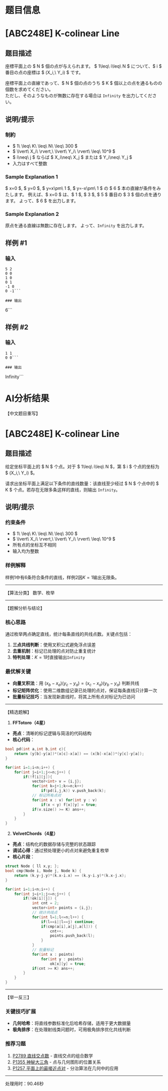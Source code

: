 # 题目信息

# [ABC248E] K-colinear Line

## 题目描述

[problemUrl]: https://atcoder.jp/contests/abc248/tasks/abc248_e

座標平面上の $ N $ 個の点が与えられます。 $ 1\leq\ i\leq\ N $ について、$ i $ 番目の点の座標は $ (X_i,\ Y_i) $ です。

座標平面上の直線であって、$ N $ 個の点のうち $ K $ 個以上の点を通るものの個数を求めてください。  
ただし、そのようなものが無数に存在する場合は `Infinity` を出力してください。

## 说明/提示

### 制約

- $ 1\ \leq\ K\ \leq\ N\ \leq\ 300 $
- $ \lvert\ X_i\ \rvert,\ \lvert\ Y_i\ \rvert\ \leq\ 10^9 $
- $ i\neq\ j $ ならば $ X_i\neq\ X_j $ または $ Y_i\neq\ Y_j $
- 入力はすべて整数

### Sample Explanation 1

$ x=0 $, $ y=0 $, $ y=x\pm\ 1 $, $ y=-x\pm\ 1 $ の $ 6 $ 本の直線が条件をみたします。 例えば、$ x=0 $ は、$ 1 $, $ 3 $, $ 5 $ 番目の $ 3 $ 個の点を通ります。 よって、$ 6 $ を出力します。

### Sample Explanation 2

原点を通る直線は無数に存在します。 よって、`Infinity` を出力します。

## 样例 #1

### 输入

```
5 2
0 0
1 0
0 1
-1 0
0 -1```

### 输出

```
6```

## 样例 #2

### 输入

```
1 1
0 0```

### 输出

```
Infinity```

# AI分析结果



【中文题目重写】

# [ABC248E] K-colinear Line

## 题目描述

给定坐标平面上的 $ N $ 个点。对于 $ 1\leq\ i\leq\ N $，第 $ i $ 个点的坐标为 $ (X_i,\ Y_i) $。

请求出坐标平面上满足以下条件的直线数量：该直线至少经过 $ N $ 个点中的 $ K $ 个点。若存在无限多条这样的直线，则输出 `Infinity`。

## 说明/提示

### 约束条件
- $ 1\ \leq\ K\ \leq\ N\ \leq\ 300 $
- $ \lvert\ X_i\ \rvert,\ \lvert\ Y_i\ \rvert\ \leq\ 10^9 $
- 所有点的坐标互不相同
- 输入均为整数

### 样例解释
样例1中有6条符合条件的直线，样例2因$K=1$输出无限条。

---

【算法分类】
数学、枚举

---

【题解分析与结论】

### 核心思路
通过枚举两点确定直线，统计每条直线的共线点数。关键点包括：
1. **三点共线判断**：使用叉积公式避免浮点误差
2. **去重机制**：标记已处理的点对防止重复统计
3. **特判处理**：$K=1$时直接输出`Infinity`

### 最优解关键
- **向量叉积法**：用 $(x_b-x_a)(y_c-y_a) = (x_c-x_a)(y_b-y_a)$ 判断共线
- **标记矩阵优化**：使用二维数组记录已处理的点对，保证每条直线只计算一次
- **批量标记技巧**：当发现新直线时，将其上所有点对标记为已访问

---

【精选题解】

1. **FFTotoro（4星）**
- **亮点**：清晰的标记逻辑与简洁的代码结构
- **核心代码**：
```cpp
bool pd(int a,int b,int c){
    return (y[b]-y[a])*(x[c]-x[a]) == (x[b]-x[a])*(y[c]-y[a]);
}

for(int i=1;i<n;i++) {
    for(int j=i+1;j<=n;j++) {
        if(!f[i][j]){
            vector<int> v = {i,j};
            for(int k=j+1;k<=n;k++)
                if(pd(i,j,k)) v.push_back(k);
            // 标记所有点对
            for(int x : v) for(int y : v) 
                if(x < y) f[x][y] = true;
            if(v.size() >= K) ans++;
        }
    }
}
```

2. **VelvetChords（4星）**
- **亮点**：结构化的数据存储与完整的状态跟踪
- **调试心得**：通过预处理更小的点对来避免重复枚举
- **核心片段**：
```cpp
struct Node { ll x,y; };
bool cmp(Node i, Node j, Node k) {
    return (k.y-j.y)*(k.x-i.x) == (k.y-i.y)*(k.x-j.x);
}

for(int i=1;i<n;i++) {
    for(int j=i+1;j<=n;j++) {
        if(!ok[i][j]) {
            int cnt = 2;
            vector<int> points = {i,j};
            // 统计共线点
            for(int l=1;l<=n;l++) {
                if(l==i||l==j) continue;
                if(cmp(a[i],a[j],a[l])) {
                    cnt++;
                    points.push_back(l);
                }
            }
            // 批量标记
            for(int x : points) 
                for(int y : points)
                    ok[x][y] = true;
            if(cnt >= K) ans++;
        }
    }
}
```

---

【举一反三】

### 关键技巧扩展
- **几何哈希**：将直线参数标准化后哈希存储，适用于更大数据量
- **极角排序**：在处理射线类问题时，可用极角排序优化共线判断

### 推荐习题
1. [P2789 直线交点数](https://www.luogu.com.cn/problem/P2789) - 直线交点的组合数学
2. [P1355 神秘大三角](https://www.luogu.com.cn/problem/P1355) - 点与几何图形的位置关系
3. [P1257 平面上的最接近点对](https://www.luogu.com.cn/problem/P1257) - 分治算法在几何中的应用

---
处理用时：90.46秒